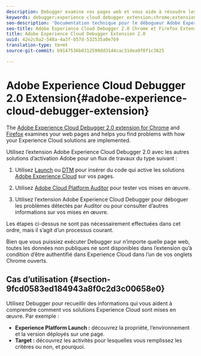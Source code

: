 ```yaml
---
description: Debugger examine vos pages web et vous aide à résoudre les problèmes liés à la mise en œuvre des solutions Experience Cloud.
keywords: debugger;experience cloud debugger extension;chrome;extension
seo-description: 'Documentation technique pour le débogueur Adobe Experience Cloud 2.0 Chrome et l’extension Firefox : examinez vos pages Web et comprenez les problèmes liés aux implémentations de vos solutions Experience Cloud.'
seo-title: Adobe Experience Cloud Debugger 2.0 Chrome et Firefox Extension
title: Adobe Experience Cloud Debugger Extension 2.0
uuid: 42e2c8a2-548a-4a3f-b57d-532535a0e7b9
translation-type: tm+mt
source-git-commit: b9147536b8312599dd3144cac31dea9f0f1c3625

---
```



# Adobe Experience Cloud Debugger 2.0 Extension{#adobe-experience-cloud-debugger-extension}

The [Adobe Experience Cloud Debugger 2.0 extension for Chrome](https://chrome.google.com/webstore/detail/adobe-experience-cloud-de/ocdmogmohccmeicdhlhhgepeaijenapj) and [Firefox](https://addons.mozilla.org/en-US/firefox/addon/adobe-experience-platform-dbg/) examines your web pages and helps you find problems with how your Experience Cloud solutions are implemented.

Utilisez l’extension Adobe Experience Cloud Debugger 2.0 avec les autres solutions d’activation Adobe pour un flux de travaux du type suivant :

1. Utilisez [Launch](https://docs.adobe.com/content/help/en/launch/using/overview.html) ou [DTM](https://docs.adobe.com/content/help/en/dtm/using/dtm-home.html) pour insérer du code qui active les solutions [Adobe Experience Cloud](https://docs.adobe.com/content/help/en/core-services/interface/experience-cloud.html) sur vos pages.

1. Utilisez [Adobe Cloud Platform Auditor](https://experiencecloud.adobe.com/resources/help/en_US/auditor/) pour tester vos mises en œuvre.
1. Utilisez l’extension Adobe Experience Cloud Debugger pour déboguer les problèmes détectés par Auditor ou pour consulter d’autres informations sur vos mises en œuvre.

Les étapes ci-dessus ne sont pas nécessairement effectuées dans cet ordre, mais il s’agit d’un processus courant.

Bien que vous puissiez exécuter Debugger sur n’importe quelle page web, toutes les données non publiques ne sont disponibles dans l’extension qu’à condition d’être authentifié dans Experience Cloud dans l’un de vos onglets Chrome ouverts.

## Cas d’utilisation {#section-9fcd0583ed184943a8f0c2d3c00658e0}

Utilisez Debugger pour recueillir des informations qui vous aident à comprendre comment vos solutions Experience Cloud sont mises en œuvre. Par exemple :

* **Experience Platform Launch :** découvrez la propriété, l’environnement et la version déployés sur une page.
* **Target :** découvrez les activités pour lesquelles vous remplissez les critères ou non, et pourquoi.
